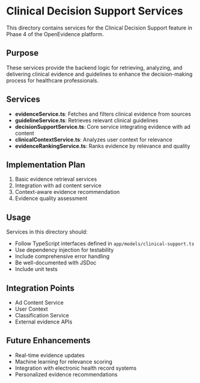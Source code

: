 # Clinical Decision Support Services

This directory contains services for the Clinical Decision Support feature in Phase 4 of the OpenEvidence platform.

## Purpose

These services provide the backend logic for retrieving, analyzing, and delivering clinical evidence and guidelines to enhance the decision-making process for healthcare professionals.

## Services

- **evidenceService.ts**: Fetches and filters clinical evidence from sources
- **guidelineService.ts**: Retrieves relevant clinical guidelines
- **decisionSupportService.ts**: Core service integrating evidence with ad content
- **clinicalContextService.ts**: Analyzes user context for relevance
- **evidenceRankingService.ts**: Ranks evidence by relevance and quality

## Implementation Plan

1. Basic evidence retrieval services
2. Integration with ad content service
3. Context-aware evidence recommendation
4. Evidence quality assessment

## Usage

Services in this directory should:
- Follow TypeScript interfaces defined in `app/models/clinical-support.ts`
- Use dependency injection for testability
- Include comprehensive error handling
- Be well-documented with JSDoc
- Include unit tests

## Integration Points

- Ad Content Service
- User Context
- Classification Service
- External evidence APIs

## Future Enhancements

- Real-time evidence updates
- Machine learning for relevance scoring
- Integration with electronic health record systems
- Personalized evidence recommendations 